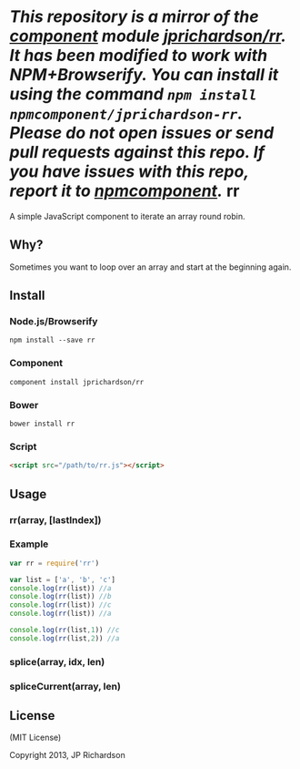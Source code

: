 *This repository is a mirror of the [component](http://component.io) module [jprichardson/rr](http://github.com/jprichardson/rr). It has been modified to work with NPM+Browserify. You can install it using the command `npm install npmcomponent/jprichardson-rr`. Please do not open issues or send pull requests against this repo. If you have issues with this repo, report it to [npmcomponent](https://github.com/airportyh/npmcomponent).*
rr
==

A simple JavaScript component to iterate an array round robin.


Why?
----

Sometimes you want to loop over an array and start at the beginning again.



Install
-------

### Node.js/Browserify

    npm install --save rr


### Component

    component install jprichardson/rr


### Bower

    bower install rr


### Script

```html
<script src="/path/to/rr.js"></script>
```


Usage
-----

### rr(array, [lastIndex])


### Example

```js
var rr = require('rr')

var list = ['a', 'b', 'c']
console.log(rr(list)) //a
console.log(rr(list)) //b
console.log(rr(list)) //c
console.log(rr(list)) //a

console.log(rr(list,1)) //c
console.log(rr(list,2)) //a 
```


### splice(array, idx, len)


### spliceCurrent(array, len)



License
-------

(MIT License)

Copyright 2013, JP Richardson


